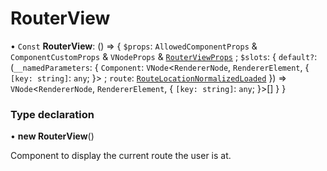 # RouterView

• `Const` **RouterView**: () => { `$props`: `AllowedComponentProps` & `ComponentCustomProps` & `VNodeProps` & [`RouterViewProps`](../interfaces/RouterViewProps.md) ; `$slots`: { `default?`: (`__namedParameters`: { `Component`: `VNode`<`RendererNode`, `RendererElement`, { `[key: string]`: `any`;  }\> ; `route`: [`RouteLocationNormalizedLoaded`](../interfaces/RouteLocationNormalizedLoaded.md)  }) => `VNode`<`RendererNode`, `RendererElement`, { `[key: string]`: `any`;  }\>[]  }  }

### Type declaration

• **new RouterView**()

Component to display the current route the user is at.